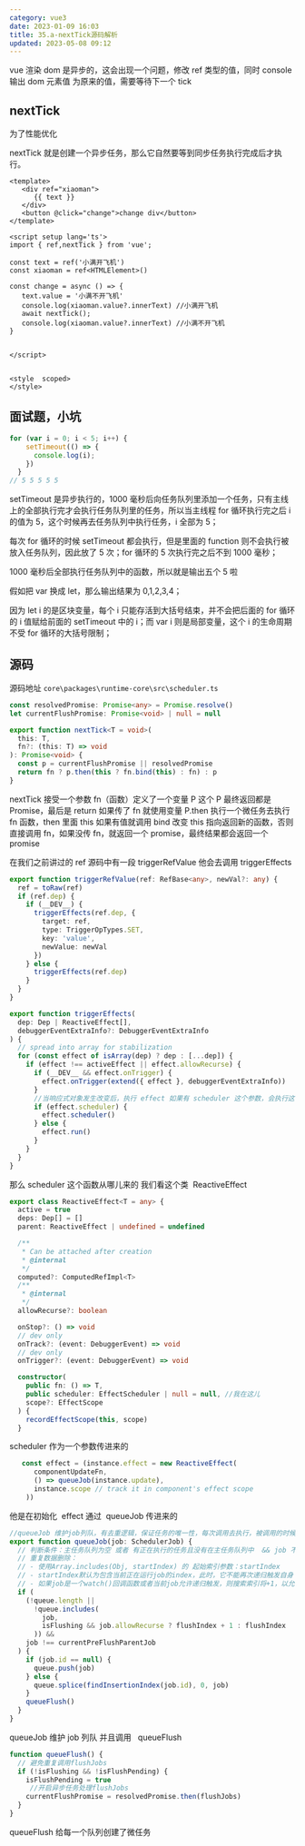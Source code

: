 ```yaml
---
category: vue3
date: 2023-01-09 16:03
title: 35.a-nextTick源码解析
updated: 2023-05-08 09:12
---
```


vue 渲染 dom 是异步的，这会出现一个问题，修改 ref 类型的值，同时 console 输出 dom 元素值 为原来的值，需要等待下一个 tick

## nextTick

为了性能优化

nextTick 就是创建一个异步任务，那么它自然要等到同步任务执行完成后才执行。

```vue
<template>
   <div ref="xiaoman">
      {{ text }}
   </div>
   <button @click="change">change div</button>
</template>

<script setup lang='ts'>
import { ref,nextTick } from 'vue';

const text = ref('小满开飞机')
const xiaoman = ref<HTMLElement>()

const change = async () => {
   text.value = '小满不开飞机'
   console.log(xiaoman.value?.innerText) //小满开飞机
   await nextTick();
   console.log(xiaoman.value?.innerText) //小满不开飞机
}


</script>


<style  scoped>
</style>
```

## 面试题，小坑

```ts
for (var i = 0; i < 5; i++) {
    setTimeout(() => {
      console.log(i);
    })
  }
// 5 5 5 5 5
```

setTimeout 是异步执行的，1000 毫秒后向任务队列里添加一个任务，只有主线上的全部执行完才会执行任务队列里的任务，所以当主线程 for 循环执行完之后 i 的值为 5，这个时候再去任务队列中执行任务，i 全部为 5；

每次 for 循环的时候 setTimeout 都会执行，但是里面的 function 则不会执行被放入任务队列，因此放了 5 次；for 循环的 5 次执行完之后不到 1000 毫秒；

1000 毫秒后全部执行任务队列中的函数，所以就是输出五个 5 啦

假如把 var 换成 let，那么输出结果为 0,1,2,3,4；

因为 let i 的是区块变量，每个 i 只能存活到大括号结束，并不会把后面的 for 循环的 i 值赋给前面的 setTimeout 中的 i；而 var i 则是局部变量，这个 i 的生命周期不受 for 循环的大括号限制；

## 源码

源码地址 `core\packages\runtime-core\src\scheduler.ts `

```ts
const resolvedPromise: Promise<any> = Promise.resolve()
let currentFlushPromise: Promise<void> | null = null

export function nextTick<T = void>(
  this: T,
  fn?: (this: T) => void
): Promise<void> {
  const p = currentFlushPromise || resolvedPromise
  return fn ? p.then(this ? fn.bind(this) : fn) : p
}
```

nextTick 接受一个参数 fn（函数）定义了一个变量 P 这个 P 最终返回都是 Promise，最后是 return 如果传了 fn 就使用变量 P.then 执行一个微任务去执行 fn 函数，then 里面 this 如果有值就调用 bind 改变 this 指向返回新的函数，否则直接调用 fn，如果没传 fn，就返回一个 promise，最终结果都会返回一个 promise

在我们之前讲过的 ref 源码中有一段 triggerRefValue 他会去调用 triggerEffects

```ts
export function triggerRefValue(ref: RefBase<any>, newVal?: any) {
  ref = toRaw(ref)
  if (ref.dep) {
    if (__DEV__) {
      triggerEffects(ref.dep, {
        target: ref,
        type: TriggerOpTypes.SET,
        key: 'value',
        newValue: newVal
      })
    } else {
      triggerEffects(ref.dep)
    }
  }
}
```

```ts
export function triggerEffects(
  dep: Dep | ReactiveEffect[],
  debuggerEventExtraInfo?: DebuggerEventExtraInfo
) {
  // spread into array for stabilization
  for (const effect of isArray(dep) ? dep : [...dep]) {
    if (effect !== activeEffect || effect.allowRecurse) {
      if (__DEV__ && effect.onTrigger) {
        effect.onTrigger(extend({ effect }, debuggerEventExtraInfo))
      }
      //当响应式对象发生改变后，执行 effect 如果有 scheduler 这个参数，会执行这个 scheduler 函数
      if (effect.scheduler) {
        effect.scheduler()
      } else {
        effect.run()
      }
    }
  }
}
```

那么 scheduler 这个函数从哪儿来的 我们看这个类  ReactiveEffect

```ts
export class ReactiveEffect<T = any> {
  active = true
  deps: Dep[] = []
  parent: ReactiveEffect | undefined = undefined

  /**
   * Can be attached after creation
   * @internal
   */
  computed?: ComputedRefImpl<T>
  /**
   * @internal
   */
  allowRecurse?: boolean

  onStop?: () => void
  // dev only
  onTrack?: (event: DebuggerEvent) => void
  // dev only
  onTrigger?: (event: DebuggerEvent) => void

  constructor(
    public fn: () => T,
    public scheduler: EffectScheduler | null = null, //我在这儿
    scope?: EffectScope
  ) {
    recordEffectScope(this, scope)
  }
```

scheduler 作为一个参数传进来的

```ts
   const effect = (instance.effect = new ReactiveEffect(
      componentUpdateFn,
      () => queueJob(instance.update),
      instance.scope // track it in component's effect scope
    ))
```

他是在初始化  effect 通过  queueJob 传进来的

```ts
//queueJob 维护job列队，有去重逻辑，保证任务的唯一性，每次调用去执行，被调用的时候去重，每次调用去执行 queueFlush
export function queueJob(job: SchedulerJob) {
  // 判断条件：主任务队列为空 或者 有正在执行的任务且没有在主任务队列中  && job 不能和当前正在执行任务及后面待执行任务相同
  // 重复数据删除：
  // - 使用Array.includes(Obj, startIndex) 的 起始索引参数：startIndex
  // - startIndex默认为包含当前正在运行job的index，此时，它不能再次递归触发自身
  // - 如果job是一个watch()回调函数或者当前job允许递归触发，则搜索索引将+1，以允许他递归触发自身-用户需要确保回调函数不会死循环
  if (
    (!queue.length ||
      !queue.includes(
        job,
        isFlushing && job.allowRecurse ? flushIndex + 1 : flushIndex
      )) &&
    job !== currentPreFlushParentJob
  ) {
    if (job.id == null) {
      queue.push(job)
    } else {
      queue.splice(findInsertionIndex(job.id), 0, job)
    }
    queueFlush()
  }
}
```

queueJob 维护 job 列队 并且调用   queueFlush

```ts
function queueFlush() {
  // 避免重复调用flushJobs
  if (!isFlushing && !isFlushPending) {
    isFlushPending = true
     //开启异步任务处理flushJobs
    currentFlushPromise = resolvedPromise.then(flushJobs)
  }
}
```

queueFlush 给每一个队列创建了微任务